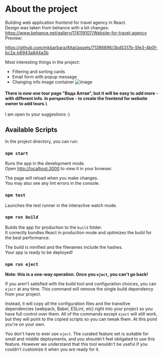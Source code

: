 # About the project

Building web application frontend for travel agency in React.\
Design was taken from behance with a bit changes: https://www.behance.net/gallery/174119107/Website-for-travel-agency \
Preview:

https://github.com/mkbarbara/Altai/assets/71386896/3bd5317b-5fe3-4b0f-bc2a-b6943a844a3b

Most interesting things in the project:
- Filtering and sorting cards
- Email form with popup message
- Changing info image container
![image](https://github.com/mkbarbara/Altai/assets/71386896/a93f5819-db8e-4afa-b319-785084cc876e)

#### There is now one tour page "Вода Алтая", but it will be easy to add more - with different info. In perspective - to create the frontend for website owner to add tours.\
I am open to your suggestions :)

## Available Scripts

In the project directory, you can run:

### `npm start`

Runs the app in the development mode.\
Open [http://localhost:3000](http://localhost:3000) to view it in your browser.

The page will reload when you make changes.\
You may also see any lint errors in the console.

### `npm test`

Launches the test runner in the interactive watch mode.

### `npm run build`

Builds the app for production to the `build` folder.\
It correctly bundles React in production mode and optimizes the build for the best performance.

The build is minified and the filenames include the hashes.\
Your app is ready to be deployed!

### `npm run eject`

**Note: this is a one-way operation. Once you `eject`, you can't go back!**

If you aren't satisfied with the build tool and configuration choices, you can `eject` at any time. This command will remove the single build dependency from your project.

Instead, it will copy all the configuration files and the transitive dependencies (webpack, Babel, ESLint, etc) right into your project so you have full control over them. All of the commands except `eject` will still work, but they will point to the copied scripts so you can tweak them. At this point you're on your own.

You don't have to ever use `eject`. The curated feature set is suitable for small and middle deployments, and you shouldn't feel obligated to use this feature. However we understand that this tool wouldn't be useful if you couldn't customize it when you are ready for it.
